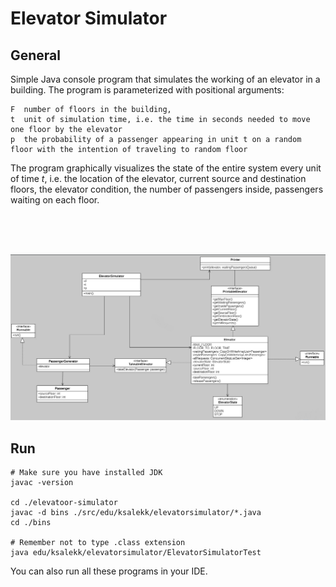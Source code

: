 # Elevator Simulator

## General
Simple Java console program that simulates the working of an elevator in a building. The program is parameterized with positional arguments:
```
F  number of floors in the building,
t  unit of simulation time, i.e. the time in seconds needed to move one floor by the elevator
p  the probability of a passenger appearing in unit t on a random floor with the intention of traveling to random floor
```

The program graphically visualizes the state of the entire system every unit of time *t*, i.e. the location of the elevator, current source and destination floors, the elevator condition, the number of passengers inside, passengers waiting on each floor.

<br /><br /><br />

![Diagram UML for the simulator](./uml.png)


## Run
```
# Make sure you have installed JDK 
javac -version

cd ./elevatoor-simulator
javac -d bins ./src/edu/ksalekk/elevatorsimulator/*.java
cd ./bins

# Remember not to type .class extension
java edu/ksalekk/elevatorsimulator/ElevatorSimulatorTest
```
You can also run all these programs in your IDE.
